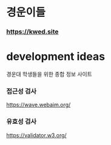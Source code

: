 # 경운이들

### https://kwed.site

# development ideas

경운대 학생들을 위한 종합 정보 사이트



### 접근성 검사
https://wave.webaim.org/
### 유효성 검사
https://validator.w3.org/
